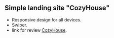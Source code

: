 ## Simple landing site "CozyHouse"

- Responsive design for all devices.
- Swiper.
- link for review [CozyHouse](https://alexsey92.github.io/CozyHouse/).

